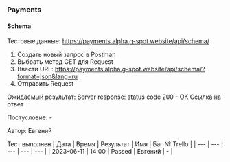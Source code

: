 ### Payments
#### Schema

Тестовые данные: https://payments.alpha.g-spot.website/api/schema/


1. Создать новый запрос в Postman
2. Выбрать метод GET для Request
3. Ввести URL: https://payments.alpha.g-spot.website/api/schema/?format=json&lang=ru
4. Отправить Request

Ожидаемый результат: Server response: status code 200 - OK
Ссылка на ответ

Постусловие: -

Автор: Евгений

Тест выполнен
| Дата | Время | Результат | Имя | Баг № Trello |
| --- | --- | --- | --- | --- |
| 2023-06-11 | 14:00 | Passed | Евгений | - | 
